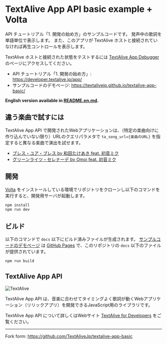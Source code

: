 # TextAlive App API basic example + Volta

API チュートリアル「1. 開発の始め方」のサンプルコードです。
発声中の歌詞を単語単位で表示します。
また、このアプリが TextAlive ホストと接続されていなければ再生コントロールを表示します。

TextAlive ホストと接続された状態をテストするには [TextAlive App Debugger](https://developer.textalive.jp/app/run/?ta_app_url=https%3A%2F%2Ftextalivejp.github.io%2Ftextalive-app-basic%2F&ta_song_url=https%3A%2F%2Fwww.youtube.com%2Fwatch%3Fv%3DygY2qObZv24) のページにアクセスしてください。

- API チュートリアル「1. 開発の始め方」: https://developer.textalive.jp/app/
- サンプルコードのデモページ: https://textalivejp.github.io/textalive-app-basic/

**English version available in [README.en.md](./README.en.md).**

## 違う楽曲で試すには

TextAlive App API で開発されたWebアプリケーションは、（特定の楽曲向けに作り込んでいない限り）URLのクエリパラメタで `ta_song_url={楽曲のURL}` を指定すると異なる楽曲で演出を試せます。

- [ブレス・ユア・ブレス by 和田たけあき feat. 初音ミク](https://textalivejp.github.io/textalive-app-basic/?ta_song_url=https%3A%2F%2Fwww.youtube.com%2Fwatch%3Fv%3Da-Nf3QUFkOU)
- [グリーンライツ・セレナーデ by Omoi feat. 初音ミク](https://textalivejp.github.io/textalive-app-basic/?ta_song_url=https%3A%2F%2Fwww.youtube.com%2Fwatch%3Fv%3DXSLhsjepelI)

## 開発

[Volta](https://docs.volta.sh/) をインストールしている環境でリポジトリをクローンし以下のコマンドを実行すると、開発用サーバが起動します。

```sh
npm install
npm run dev
```

## ビルド

以下のコマンドで `docs` 以下にビルド済みファイルが生成されます。 [サンプルコードのデモページ](https://textalivejp.github.io/textalive-app-basic/) は [GitHub Pages](https://pages.github.com/) で、このリポジトリの `docs` 以下のファイルが提供されています。

```sh
npm run build
```

## TextAlive App API

![TextAlive](https://i.gyazo.com/thumb/1000/5301e6f642d255c5cfff98e049b6d1f3-png.png)

TextAlive App API は、音楽に合わせてタイミングよく歌詞が動くWebアプリケーション（リリックアプリ）を開発できるJavaScript用のライブラリです。

TextAlive App API について詳しくはWebサイト [TextAlive for Developers](https://developer.textalive.jp/) をご覧ください。

---

Fork form: <https://github.com/TextAliveJp/textalive-app-basic>
